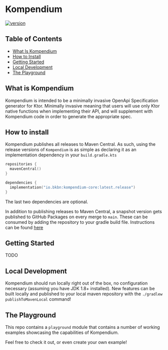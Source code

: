 # Kompendium

[![version](https://img.shields.io/maven-central/v/io.bkbn/kompendium-core?style=flat-square)](https://search.maven.org/search?q=io.bkbn%20kompendium)

## Table of Contents

- [What Is Kompendium](#what-is-kompendium)
- [How to Install](#how-to-install)
- [Getting Started](#getting-started)
- [Local Development](#local-development)
- [The Playground](#the-playground)

## What is Kompendium

Kompendium is intended to be a minimally invasive OpenApi Specification generator for Ktor. Minimally invasive meaning
that users will use only Ktor native functions when implementing their API, and will supplement with Kompendium code in
order to generate the appropriate spec.

## How to install

Kompendium publishes all releases to Maven Central. As such, using the release versions of `Kompendium` is as simple as
declaring it as an implementation dependency in your `build.gradle.kts`

```kotlin
repositories {
  mavenCentral()
}

dependencies {
  implementation("io.bkbn:kompendium-core:latest.release")
}
```

The last two dependencies are optional.

In addition to publishing releases to Maven Central, a snapshot version gets published to GitHub Packages on every merge
to `main`. These can be consumed by adding the repository to your gradle build file. Instructions can be
found [here](https://docs.github.com/en/packages/working-with-a-github-packages-registry/working-with-the-gradle-registry#using-a-published-package)

## Getting Started

TODO

## Local Development

Kompendium should run locally right out of the box, no configuration necessary (assuming you have JDK 1.8+ installed).
New features can be built locally and published to your local maven repository with the `./gradlew publishToMavenLocal`
command!

## The Playground

This repo contains a `playground` module that contains a number of working examples showcasing the capabilities of
Kompendium.

Feel free to check it out, or even create your own example!
